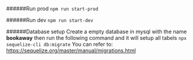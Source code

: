 ######Run prod
`npm run start-prod`

######Run dev
`npm run start-dev`

######Database setup
Create a empty database in mysql with the name **bookaway**
then run the following command
and it will setup all tabels
`npx sequelize-cli db:migrate`
You can refer to:
https://sequelize.org/master/manual/migrations.html